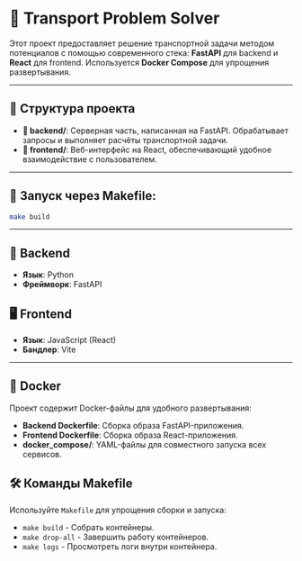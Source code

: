 # 🚚 Transport Problem Solver

Этот проект предоставляет решение транспортной задачи методом потенциалов с помощью современного стека: **FastAPI** для backend и **React** для frontend. Используется **Docker Compose** для упрощения развертывания.

---

## 📂 Структура проекта

-   **📂 backend/**: Серверная часть, написанная на FastAPI. Обрабатывает запросы и выполняет расчёты транспортной задачи.
-   **📂 frontend/**: Веб-интерфейс на React, обеспечивающий удобное взаимодействие с пользователем.

---

## 🚀 Запуск через Makefile:

```bash
make build
```

---

## 🔧 Backend

-   **Язык**: Python
-   **Фреймворк**: FastAPI

## 🖥️ Frontend

-   **Язык**: JavaScript (React)
-   **Бандлер**: Vite

---

## 🐳 Docker

Проект содержит Docker-файлы для удобного развертывания:

-   **Backend Dockerfile**: Сборка образа FastAPI-приложения.
-   **Frontend Dockerfile**: Сборка образа React-приложения.
-   **docker_compose/**: YAML-файлы для совместного запуска всех сервисов.

## 🛠 Команды Makefile

Используйте `Makefile` для упрощения сборки и запуска:

-   `make build` - Собрать контейнеры.
-   `make drop-all` - Завершить работу контейнеров.
-   `make logs` - Просмотреть логи внутри контейнера.
